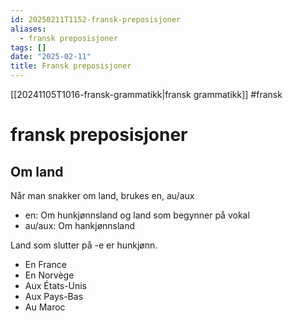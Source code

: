```yaml
---
id: 20250211T1152-fransk-preposisjoner
aliases:
  - fransk preposisjoner
tags: []
date: "2025-02-11"
title: Fransk preposisjoner
---
```


[[20241105T1016-fransk-grammatikk|fransk grammatikk]] #fransk

# fransk preposisjoner

## Om land

Når man snakker om land, brukes en, au/aux

- en: Om hunkjønnsland og land som begynner på vokal
- au/aux: Om hankjønnsland

Land som slutter på -e er hunkjønn.

- En France
- En Norvège
- Aux États-Unis
- Aux Pays-Bas
- Au Maroc
